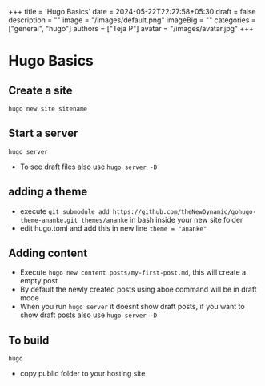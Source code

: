+++
title = 'Hugo Basics'
date = 2024-05-22T22:27:58+05:30
draft = false
description = ""
image = "/images/default.png"
imageBig = ""
categories = ["general", "hugo"]
authors = ["Teja P"]
avatar = "/images/avatar.jpg"
+++

	
# Hugo Basics

## Create a site

`hugo new site sitename`

## Start a server

`hugo server`
* To see draft files also use `hugo server -D`

## adding a theme

* execute `git submodule add https://github.com/theNewDynamic/gohugo-theme-ananke.git themes/ananke` in bash inside your new site folder
* edit hugo.toml and add this in new line `theme = "ananke"`

## Adding content

* Execute `hugo new content posts/my-first-post.md`, this will create a empty post
* By default the newly created posts using aboe command will be in draft mode
* When you run `hugo server` it doesnt show draft posts, if you want to show draft posts also use `hugo server -D`


## To build

`hugo`
* copy public folder to your hosting site